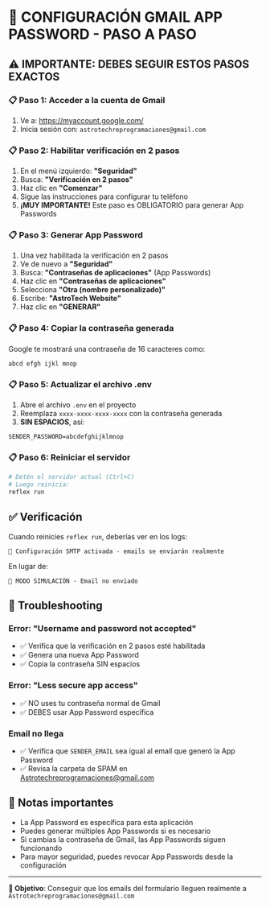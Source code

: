 # 🔧 CONFIGURACIÓN GMAIL APP PASSWORD - PASO A PASO

## ⚠️ IMPORTANTE: DEBES SEGUIR ESTOS PASOS EXACTOS

### 📋 **Paso 1: Acceder a la cuenta de Gmail**
1. Ve a: https://myaccount.google.com/
2. Inicia sesión con: `astrotechreprogramaciones@gmail.com`

### 📋 **Paso 2: Habilitar verificación en 2 pasos**
1. En el menú izquierdo: **"Seguridad"**
2. Busca: **"Verificación en 2 pasos"**
3. Haz clic en **"Comenzar"**
4. Sigue las instrucciones para configurar tu teléfono
5. **¡MUY IMPORTANTE!** Este paso es OBLIGATORIO para generar App Passwords

### 📋 **Paso 3: Generar App Password**
1. Una vez habilitada la verificación en 2 pasos
2. Ve de nuevo a **"Seguridad"**
3. Busca: **"Contraseñas de aplicaciones"** (App Passwords)
4. Haz clic en **"Contraseñas de aplicaciones"**
5. Selecciona **"Otra (nombre personalizado)"**
6. Escribe: **"AstroTech Website"**
7. Haz clic en **"GENERAR"**

### 📋 **Paso 4: Copiar la contraseña generada**
Google te mostrará una contraseña de 16 caracteres como:
```
abcd efgh ijkl mnop
```

### 📋 **Paso 5: Actualizar el archivo .env**
1. Abre el archivo `.env` en el proyecto
2. Reemplaza `xxxx-xxxx-xxxx-xxxx` con la contraseña generada
3. **SIN ESPACIOS**, así:
```
SENDER_PASSWORD=abcdefghijklmnop
```

### 📋 **Paso 6: Reiniciar el servidor**
```bash
# Detén el servidor actual (Ctrl+C)
# Luego reinicia:
reflex run
```

## ✅ **Verificación**

Cuando reinicies `reflex run`, deberías ver en los logs:
```
📧 Configuración SMTP activada - emails se enviarán realmente
```

En lugar de:
```
📧 MODO SIMULACIÓN - Email no enviado
```

## 🚨 **Troubleshooting**

### Error: "Username and password not accepted"
- ✅ Verifica que la verificación en 2 pasos esté habilitada
- ✅ Genera una nueva App Password
- ✅ Copia la contraseña SIN espacios

### Error: "Less secure app access"
- ✅ NO uses tu contraseña normal de Gmail
- ✅ DEBES usar App Password específica

### Email no llega
- ✅ Verifica que `SENDER_EMAIL` sea igual al email que generó la App Password
- ✅ Revisa la carpeta de SPAM en Astrotechreprogramaciones@gmail.com

## 📝 **Notas importantes**

- La App Password es específica para esta aplicación
- Puedes generar múltiples App Passwords si es necesario
- Si cambias la contraseña de Gmail, las App Passwords siguen funcionando
- Para mayor seguridad, puedes revocar App Passwords desde la configuración

---

**🎯 Objetivo**: Conseguir que los emails del formulario lleguen realmente a `Astrotechreprogramaciones@gmail.com`